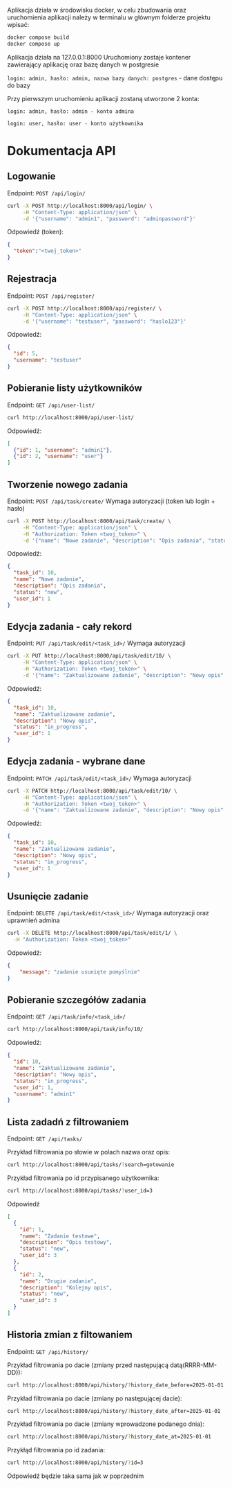 Aplikacja działa w środowisku docker, w celu zbudowania oraz uruchomienia aplikacji należy w terminalu w głównym folderze projektu wpisać:

```bash
docker compose build
docker compose up
```

Aplikacja działa na 127.0.0.1:8000
Uruchomiony zostaje kontener zawierający aplikację oraz bazę danych w postgresie

  `login: admin, hasło: admin, nazwa bazy danych: postgres` - dane dostępu do bazy

Przy pierwszym uruchomieniu aplikacji zostaną utworzone 2 konta:

  `login: admin, hasło: admin - konto admina`
  
  `login: user, hasło: user - konto użytkownika`

# Dokumentacja API

## Logowanie

Endpoint: `POST /api/login/`

```bash
curl -X POST http://localhost:8000/api/login/ \
     -H "Content-Type: application/json" \
     -d '{"username": "admin1", "password": "adminpassword"}'
```
Odpowiedź (token):
```json
{
  "token":"<twoj_token>"
}
```

## Rejestracja

Endpoint:  `POST /api/register/`

```bash
curl -X POST http://localhost:8000/api/register/ \
     -H "Content-Type: application/json" \
     -d '{"username": "testuser", "password": "haslo123"}'
```
Odpowiedź:
```json
{
  "id": 5,
  "username": "testuser"
}
```

## Pobieranie listy użytkowników

Endpoint: `GET /api/user-list/`
```bash
curl http://localhost:8000/api/user-list/
```
Odpowiedź:
```json
[
  {"id": 1, "username": "admin1"},
  {"id": 2, "username": "user"}
]
```

## Tworzenie nowego zadania

Endpoint: `POST /api/task/create/`
Wymaga autoryzacji (token lub login + hasło)

```bash
curl -X POST http://localhost:8000/api/task/create/ \
     -H "Content-Type: application/json" \
     -H "Authorization: Token <twoj_token>" \
     -d '{"name": "Nowe zadanie", "description": "Opis zadania", "status": "new", "user_id": 1}'
```
Odpowiedź:
```json
{
  "task_id": 10,
  "name": "Nowe zadanie",
  "description": "Opis zadania",
  "status": "new",
  "user_id": 1
}
```

## Edycja zadania - cały rekord

Endpoint: `PUT /api/task/edit/<task_id>/`
Wymaga autoryzacji

```bash
curl -X PUT http://localhost:8000/api/task/edit/10/ \
     -H "Content-Type: application/json" \
     -H "Authorization: Token <twoj_token>" \
     -d '{"name": "Zaktualizowane zadanie", "description": "Nowy opis", "status": "in_progress", "user_id": 1}'
```
Odpowiedź:
```json
{
  "task_id": 10,
  "name": "Zaktualizowane zadanie",
  "description": "Nowy opis",
  "status": "in_progress",
  "user_id": 1
}
```

## Edycja zadania - wybrane dane

Endpoint: `PATCH /api/task/edit/<task_id>/`
Wymaga autoryzacji

```bash
curl -X PATCH http://localhost:8000/api/task/edit/10/ \
     -H "Content-Type: application/json" \
     -H "Authorization: Token <twoj_token>" \
     -d '{"name": "Zaktualizowane zadanie", "description": "Nowy opis", "status": "in_progress", "user_id": 1}'
```
Odpowiedź:
```json
{
  "task_id": 10,
  "name": "Zaktualizowane zadanie",
  "description": "Nowy opis",
  "status": "in_progress",
  "user_id": 1
}
```

## Usunięcie zadanie

Endpoint: `DELETE /api/task/edit/<task_id>/`
Wymaga autoryzacji oraz uprawnień admina

```bash
curl -X DELETE http://localhost:8000/api/task/edit/1/ \
  -H "Authorization: Token <twoj_token>"
```
Odpowiedź:
```json
{
    "message": "zadanie usunięte pomyślnie"
}
```

## Pobieranie szczegółów zadania

Endpoint: `GET /api/task/info/<task_id>/`

```bash
curl http://localhost:8000/api/task/info/10/
```
Odpowiedź:
```json
{
  "id": 10,
  "name": "Zaktualizowane zadanie",
  "description": "Nowy opis",
  "status": "in_progress",
  "user_id": 1,
  "username": "admin1"
}
```

## Lista zadadń z filtrowaniem

Endpoint: `GET /api/tasks/`

Przykład filtrowania po słowie w polach nazwa oraz opis:
```bash
curl http://localhost:8000/api/tasks/?search=gotowanie
```
Przykład filtrowania po id przypisanego użytkownika:
```bash
curl http://localhost:8000/api/tasks/?user_id=3
```
Odpowiedź
```json
[
  {
    "id": 1,
    "name": "Zadanie testowe",
    "description": "Opis testowy",
    "status": "new",
    "user_id": 3
  },
  {
    "id": 2,
    "name": "Drugie zadanie",
    "description": "Kolejny opis",
    "status": "new",
    "user_id": 3
  }
]
```

## Historia zmian z filtowaniem

Endpoint: `GET /api/history/`

Przykład filtrowania po dacie (zmiany przed następującą datą(RRRR-MM-DD)):
```bash
curl http://localhost:8000/api/history/?history_date_before=2025-01-01
```

Przykład filtrowania po dacie (zmiany po następującej dacie):
```bash
curl http://localhost:8000/api/history/?history_date_after=2025-01-01
```

Przykład filtrowania po dacie (zmiany wprowadzone podanego dnia):
```bash
curl http://localhost:8000/api/history/?history_date_at=2025-01-01
```
Przykłąd filtrowania po id zadania:
```bash
curl http://localhost:8000/api/history/?id=3
```

Odpowiedź będzie taka sama jak w poprzednim

